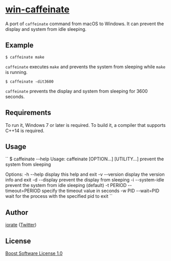 ﻿# [win-caffeinate](https://chocolatey.org/packages/win-caffeinate)

A port of `caffeinate` command from macOS to Windows. It can prevent the display and system from idle sleeping.

## Example
``
$ caffeinate make
``

`caffeinate` executes `make` and prevents the system from sleeping while `make` is running.

``
$ caffeinate -dit3600
``

`caffeinate` prevents the display and system from sleeping for 3600 seconds.

## Requirements
To run it, Windows 7 or later is required. To build it, a compiler that supports C++14 is required.

## Usage
``
$ caffeinate --help
Usage: caffeinate [OPTION...] [UTILITY...]
  prevent the system from sleeping

Options:
  -h         --help            display this help and exit
  -v         --version         display the version info and exit
  -d         --display         prevent the display from sleeping
  -i         --system-idle     prevent the system from idle sleeping (default)
  -t PERIOD  --timeout=PERIOD  specify the timeout value in seconds
  -w PID     --wait=PID        wait for the process with the specified pid to
                               exit
``

## Author
[iorate](https://github.com/iorate) ([Twitter](https://twitter.com/iorate))

## License
[Boost Software License 1.0](https://github.com/iorate/win-caffeinate/blob/master/LICENSE_1_0.txt)